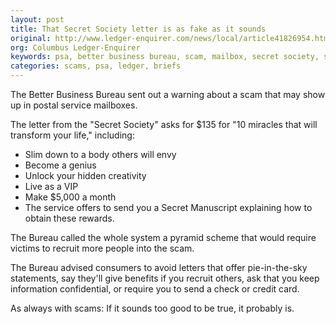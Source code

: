 ```yaml
---
layout: post
title: That Secret Society letter is as fake as it sounds
original: http://www.ledger-enquirer.com/news/local/article41826954.html
org: Columbus Ledger-Enquirer
keywords: psa, better business bureau, scam, mailbox, secret society, secret manuscript
categories: scams, psa, ledger, briefs
---
```


The Better Business Bureau sent out a warning about a scam that may show up in postal service mailboxes.

<!--break-->

The letter from the "Secret Society" asks for $135 for "10 miracles that will transform your life," including:

* Slim down to a body others will envy
* Become a genius
* Unlock your hidden creativity
* Live as a VIP
* Make $5,000 a month
* The service offers to send you a Secret Manuscript explaining how to obtain these rewards.

The Bureau called the whole system a pyramid scheme that would require victims to recruit more people into the scam.

The Bureau advised consumers to avoid letters that offer pie-in-the-sky statements, say they'll give benefits if you recruit others, ask that you keep information confidential, or require you to send a check or credit card.

As always with scams: If it sounds too good to be true, it probably is.
